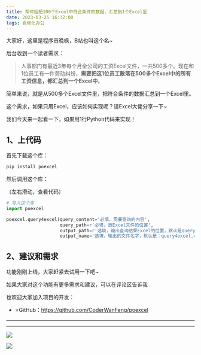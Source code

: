 ```yaml
---
title: 帮师姐把100个Excel中符合条件的数据，汇总到1个Excel里
date: 2023-03-25 16:32:08
tags: 自动化办公
---
```


大家好，这里是程序员晚枫，B站也叫这个名~

后台收到一个读者需求：

>人事部门有最近3年每个月全公司的工资Excel文件，一共500多个。现在和1位员工有一件劳动纠纷，**需要把这1位员工散落在500多个Excel中的所有工资信息，都汇总到一个Excel中**。


简单来说，就是从500多个Excel文件里，把符合条件的数据汇总到一个Excel里。

这个需求，如果只用Excel，应该如何实现呢？请Excel大佬分享一下~

我们今天来一起看一下，如果用1行Python代码来实现！

## 1、上代码

首先下载这个库：

```python
pip install poexcel
```

然后调用这个库：

（左右滑动，查看代码）


```python
# 导入这个库
import poexcel

poexcel.query4excel(query_content='必填，需要查询的内容',
                    query_path=r'必填，放Excel文件的位置',
                    output_path=r'选填，输出查询结果Excel的位置，默认是query_path的位置',
                    output_name='选填，输出的文件名字，默认是：query4excel.xlsx')
```

## 2、建议和需求

功能刚刚上线，大家赶紧去试用一下吧~

如果大家对这个功能有更多需求和建议，可以在评论区告诉我

也欢迎大家加入项目的开发：
- ⭐GitHub：https://github.com/CoderWanFeng/poexcel


-----


---

![](https://www.python-office.com/assets/img/fuli.682e424c.jpg)

![](https://website-python-1300615378.cos.ap-nanjing.myqcloud.com/%E5%BC%95%E5%AF%BC%E8%B6%85%E9%93%BE%E6%8E%A5%2Fauto-work.jpg)
